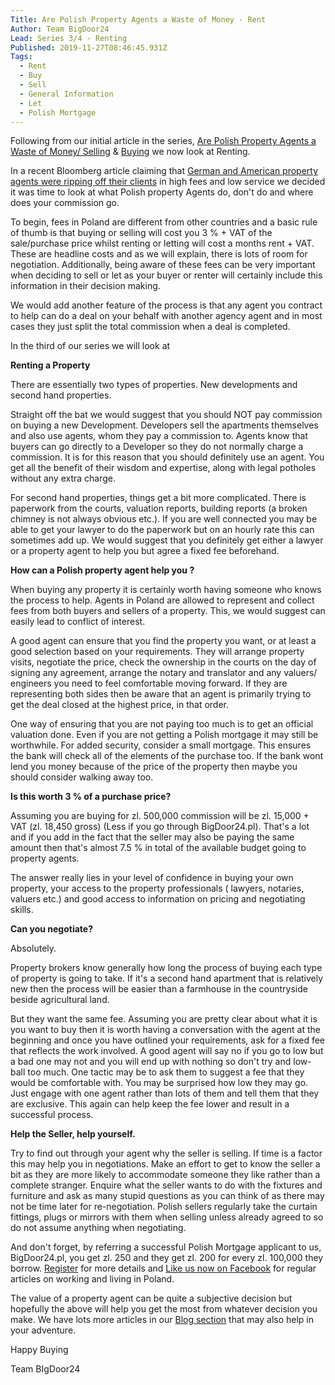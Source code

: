 ```yaml
---
Title: Are Polish Property Agents a Waste of Money - Rent
Author: Team BigDoor24
Lead: Series 3/4 - Renting
Published: 2019-11-27T08:46:45.931Z
Tags:
  - Rent
  - Buy
  - Sell
  - General Information
  - Let
  - Polish Mortgage
---
```

Following from our initial article in the series, [Are Polish Property Agents a Waste of Money/ Selling](https://bigdoor24.pl/blog/posts/2019-10-17-are-property-agents-a-waste-of-money.html) & [Buying](https://bigdoor24.pl/blog/posts/2019-11-05-are-polish-property-agents-a-waste-of-money.html) we now look at Renting.

In a recent Bloomberg article claiming that [German and American property agents were ripping off their clients](https://www.bloomberg.com/opinion/articles/2019-10-11/real-estate-agents-don-t-deserve-6) in high fees and low service we decided it was time to look at what Polish property Agents do, don't do and where does your commission go.

To begin, fees in Poland are different from other countries and a basic rule of thumb is that buying or selling will cost you 3 % + VAT of the sale/purchase price whilst renting or letting will cost a months rent + VAT. These are headline costs and as we will explain, there is lots of room for negotiation. Additionally, being aware of these fees can be very important when deciding to sell or let as your buyer or renter will certainly include this information in their decision making.

We would add another feature of the process is that any agent you contract to help can do a deal on your behalf with another agency agent and in most cases they just split the total commission when a deal is completed.

In the third of our series we will look at

**Renting a Property**

There are essentially two types of properties. New developments and second hand properties. 

Straight off the bat we would suggest that you should NOT pay commission on buying a new Development. Developers sell the apartments themselves and also use agents, whom they pay a commission to. Agents know that buyers can go directly to a Developer so they do not normally charge a commission. It is for this reason that you should definitely use an agent. You get all the benefit of their wisdom and expertise, along with legal potholes without any extra charge.

For second hand properties, things get a bit more complicated. There is paperwork from the courts, valuation reports, building reports (a broken chimney is not always obvious etc.). If you are well connected you may be able to get your lawyer to do the paperwork but on an hourly rate this can sometimes add up. We would suggest that you definitely get either a lawyer or a property agent to help you but agree a fixed fee beforehand.

**How can a Polish property agent help you ?**

When buying any property it is certainly worth having someone who knows the process to help. Agents in Poland are allowed to represent and collect fees from both buyers and sellers of a property. This, we would suggest can easily lead to conflict of interest. 

A good agent can ensure that you find the property you want, or at least a good selection based on your requirements. They will arrange property visits, negotiate the price, check the ownership in the courts on the day of signing any agreement, arrange the notary and translator and any valuers/ engineers you need to feel comfortable moving forward. If they are representing both sides then be aware that an agent is primarily trying to get the deal closed at the highest price, in that order. 

One way of ensuring that you are not paying too much is to get an official valuation done. Even if you are not getting a Polish mortgage it may still be worthwhile. For added security, consider a small mortgage. This ensures the bank will check all of the elements of the purchase too. If the bank wont lend you money because of the price of the property then maybe you should consider walking away too.

**Is this worth 3 % of a purchase price?** 

Assuming you are buying for zl. 500,000 commission will be zl. 15,000 + VAT  (zl. 18,450 gross) (Less if you go through BigDoor24.pl). That's a lot and if you add in the fact that the seller may also be paying the same amount then that's almost 7.5 % in total of the available budget going to property agents.

The answer really lies in your level of confidence in buying your own property, your access to the property professionals ( lawyers, notaries, valuers etc.) and good access to information on pricing and negotiating skills.

**Can you negotiate?**

Absolutely.

Property brokers know generally how long the process of buying each type of property is going to take. If it's a second hand apartment that is relatively new then the process will be easier than a farmhouse in the countryside beside agricultural land.

But they want the same fee. Assuming you are pretty clear about what it is you want to buy then it is worth having a conversation with the agent at the beginning and once you have outlined your requirements, ask for a fixed fee that reflects the work involved. A good agent will say no if you go to low but a bad one may not and you will end up with nothing so don't try and low-ball too much. One tactic may be to ask them to suggest a fee that they would be comfortable with. You may be surprised how low they may go. Just engage with one agent rather than lots of them and tell them that they are exclusive. This again can help keep the fee lower and result in a successful process.

**Help the Seller, help yourself.**

Try to find out through your agent why the seller is selling. If time is a factor this may help you in negotiations. Make an effort to get to know the seller a bit as they are more likely to accommodate someone they like rather than a complete stranger. Enquire what the seller wants to do with the fixtures and furniture and ask as many stupid questions as you can think of as there may not be time later for re-negotiation. Polish sellers regularly take the curtain fittings, plugs or mirrors with them when selling unless already agreed to so do not assume anything when negotiating.

And don't forget, by referring a successful Polish Mortgage applicant to us, BigDoor24.pl, you get zl. 250 and they get zl. 200 for every zl. 100,000 they borrow. [Register](https://bigdoor24.pl/) for more details and [Like us now on Facebook](https://www.facebook.com/bigdoor24/) for regular articles on working and living in Poland.

The value of a property agent can be quite a subjective decision but hopefully the above will help you get the most from whatever decision you make. We have lots more articles in our [Blog section](https://bigdoor24.pl/blog/) that may also help in your adventure.

Happy Buying

Team BIgDoor24
